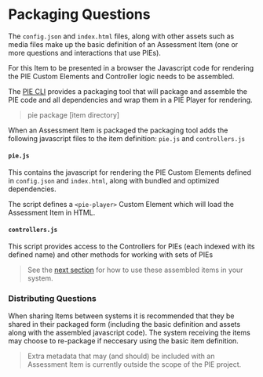 # Packaging Questions


The `config.json` and `index.html` files, along with other assets such as media files make up the basic definition of an Assessment Item (one or more questions and interactions that use PIEs).

For this Item to be presented in a browser the Javascript code for rendering the PIE Custom Elements and Controller logic needs to be assembled.

The [PIE CLI](https://github.com/PieLabs/pie-cli) provides a packaging tool that will package and assemble the PIE code and all dependencies and wrap them in a PIE Player for rendering. 

> pie package [item directory]

When an Assessment Item is packaged the packaging tool adds the following javascript files to the item definition: `pie.js` and `controllers.js`




#### `pie.js`

This contains the javascript for rendering the PIE Custom Elements defined in `config.json` and `index.html`, along with bundled and optimized dependencies. 

The script defines a `<pie-player>` Custom Element which will load the Assessment Item in HTML.


#### `controllers.js`

This script provides access to the Controllers for PIEs (each indexed with its defined name)  and  other methods for working with sets of PIEs 

> See the [next section](pie-player.md) for how to use these assembled items in your system.

### Distributing Questions

When sharing Items between systems it is recommended that they be shared in their packaged form (including the basic definition and assets along with the assembled javascript code). The system receiving the items may choose to re-package if neccesary using the basic item definition.


> Extra metadata that may (and should) be included with an Assessment Item is currently outside the scope of the PIE project.



